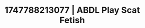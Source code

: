 ---
categories:
- Eco-erotica
- Simple sex
- Body positivity
- Tattooed beauties
- Safe for work
image: /assets/images/1747788213077.jpg
layout: post
seo:
  description: Featured content with high-quality Scat Fetish, ABDL Play. HD images
    available.
  keywords: Scat Fetish, ABDL Play
  og_image: /assets/images/1747788213077.jpg
  schema_type: VisualArtwork
tags:
- '#1747788213077'
- Scat Fetish
- ABDL Play
title: 1747788213077 | ABDL Play Scat Fetish
---